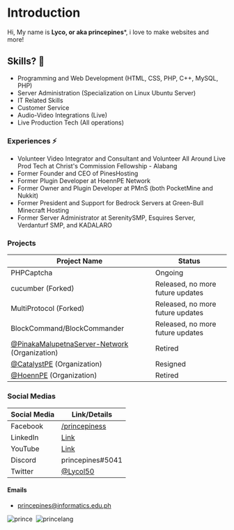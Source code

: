 # Introduction
Hi, My name is **Lyco, or aka princepines***, i love to make websites and more!

## Skills? 🤔
- Programming and Web Development (HTML, CSS, PHP, C++, MySQL, PHP)
- Server Administration (Specialization on Linux Ubuntu Server)
- IT Related Skills
- Customer Service
- Audio-Video Integrations (Live)
- Live Production Tech (All operations)

### Experiences ⚡
- Volunteer Video Integrator and Consultant and Volunteer All Around Live Prod Tech at Christ's Commission Fellowship - Alabang
- Former Founder and CEO of PinesHosting
- Former Plugin Developer at HoennPE Network
- Former Owner and Plugin Developer at PMnS (both PocketMine and Nukkit)
- Former President and Support for Bedrock Servers at Green-Bull Minecraft Hosting
- Former Server Administrator at SerenitySMP, Esquires Server, Verdanturf SMP, and KADALARO

### Projects
| Project Name | Status |
| ----------- | ----------- |
| PHPCaptcha | Ongoing |
| cucumber (Forked) | Released, no more future updates |
| MultiProtocol (Forked)  | Released, no more future updates |
| BlockCommand/BlockCommander | Released, no more future updates |
| [@PinakaMalupetnaServer-Network](https://github.com/PinakaMalupetnaServer-Network) (Organization) | Retired |
| [@CatalystPE](https://github.com/CatalystPE) (Organization) | Resigned |
| [@HoennPE](https://github.com/HoennPE) (Organization) | Retired |


### Social Medias
| Social Media | Link/Details |
| ----------- | ----------- |
| Facebook  | <a href="https://fb.me/princepiness">/princepiness</a>
| LinkedIn | [Link](https://www.linkedin.com/in/lyco-tatierra-a81b421bb/)
| YouTube | <a href="https://www.youtube.com/channel/UCcltou22yjHJpffh88FiVEA">Link</a>
| Discord | princepines#5041 |
| Twitter | <a href="https://twitter.com/Lycol50">@Lycol50</a>

#### Emails
- princepines@informatics.edu.ph

![prince](https://github-readme-stats.vercel.app/api?username=Lycol50&show_icons=true&theme=gotham)&nbsp;
![princelang](https://github-readme-stats.vercel.app/api/top-langs/?username=Lycol50&layout=compact&theme=gotham)

<!--
**Lycol50/Lycol50** is a ✨ _special_ ✨ repository because its `README.md` (this file) appears on your GitHub profile.

Here are some ideas to get you started:

- 🔭 I’m currently working on ...
- 🌱 I’m currently learning ...
- 👯 I’m looking to collaborate on ...
- 🤔 I’m looking for help with ...
- 💬 Ask me about ...
- 📫 How to reach me: ...
- 😄 Pronouns: ...
- ⚡ Fun fact: ...
-->
